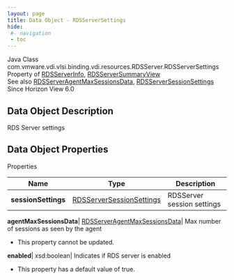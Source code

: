 ```yaml
---
layout: page
title: Data Object - RDSServerSettings
hide:
 #- navigation
 - toc
---
```






Java Class
    com.vmware.vdi.vlsi.binding.vdi.resources.RDSServer.RDSServerSettings  
Property of
     [RDSServerInfo](vdi.resources.RDSServer.RDSServerInfo.md#field_detail), [RDSServerSummaryView](vdi.resources.RDSServer.RDSServerSummaryView.md#field_detail)  
See also
     [RDSServerAgentMaxSessionsData](vdi.resources.RDSServer.AgentMaxSessionsData.md), [RDSServerSessionSettings](vdi.resources.RDSServer.RDSServerSessionSettings.md)  
Since 
    Horizon View 6.0

## Data Object Description 

RDS Server settings 

## Data Object Properties

Properties

Name |  Type |  Description   
---|---|---  
**sessionSettings**| [RDSServerSessionSettings](vdi.resources.RDSServer.RDSServerSessionSettings.md)|  RDSServer session settings   
  
**agentMaxSessionsData**| [RDSServerAgentMaxSessionsData](vdi.resources.RDSServer.AgentMaxSessionsData.md)|  Max number of sessions as seen by the agent   


 * This property cannot be updated.

  
**enabled**|  xsd:boolean|  Indicates if RDS server is enabled   


  * This property has a default value of true.

  
  

  

